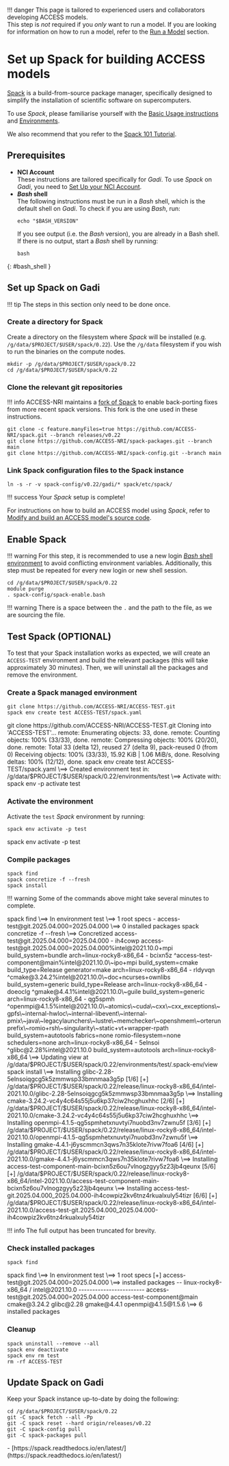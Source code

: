 !!! danger
    This page is tailored to experienced users and collaborators developing ACCESS models.<br>
    This step is *not* required if you *only* want to run a model. If you are looking for information on how to run a model, refer to the [Run a Model](/models/run-a-model) section.

# Set up Spack for building ACCESS models

[Spack](https://spack.io/about/) is a build-from-source package manager, specifically designed to simplify the installation of scientific software on supercomputers.

To use _Spack_, please familiarise yourself with the [Basic Usage instructions](https://spack.readthedocs.io/en/latest/basic_usage.html) and [Environments](https://spack.readthedocs.io/en/latest/environments.html).

We also recommend that you refer to the [Spack 101 Tutorial](https://spack-tutorial.readthedocs.io/en/latest/).

## Prerequisites
- **NCI Account**<br> 
    These instructions are tailored specifically for _Gadi_. To use _Spack_ on _Gadi_, you need to [Set Up your NCI Account](/getting_started/set_up_nci_account).
- **_Bash_ shell**<br>
    The following instructions must be run in a _Bash_ shell, which is the default shell on _Gadi_.
    To check if you are using _Bash_, run:
    ```
    echo "$BASH_VERSION"
    ```
    If you see output (i.e. the _Bash_ version), you are already in a Bash shell. If there is no output, start a _Bash_ shell by running:
    ```
    bash
    ```
{: #bash_shell }

## Set up Spack on Gadi

!!! tip
    The steps in this section only need to be done once.

### Create a directory for Spack

Create a directory on the filesystem where _Spack_ will be installed (e.g. `/g/data/$PROJECT/$USER/spack/0.22`). Use the `/g/data` filesystem if you wish to run the binaries on the compute nodes.

```
mkdir -p /g/data/$PROJECT/$USER/spack/0.22
cd /g/data/$PROJECT/$USER/spack/0.22
```

### Clone the relevant git repositories

!!! info
    ACCESS-NRI maintains a [fork of Spack](https://github.com/ACCESS-NRI/spack) to enable back-porting fixes from more recent spack versions. This fork is the one used in these instructions.

```
git clone -c feature.manyFiles=true https://github.com/ACCESS-NRI/spack.git --branch releases/v0.22
git clone https://github.com/ACCESS-NRI/spack-packages.git --branch main
git clone https://github.com/ACCESS-NRI/spack-config.git --branch main
```

### Link Spack configuration files to the Spack instance

```
ln -s -r -v spack-config/v0.22/gadi/* spack/etc/spack/
```

!!! success
    Your _Spack_ setup is complete!

For instructions on how to build an ACCESS model using _Spack_, refer to [Modify and build an ACCESS model's source code](/models/run-a-model/build_a_model).

## Enable Spack

!!! warning
    For this step, it is recommended to use a new login [_Bash_ shell environment](#bash_shell) to avoid conflicting environment variables. 
    Additionally, this step must be repeated for every new login or new shell session.

```
cd /g/data/$PROJECT/$USER/spack/0.22
module purge
. spack-config/spack-enable.bash
```

!!! warning
    There is a space between the `.` and the path to the file, as we are sourcing the file.

## Test Spack (OPTIONAL)

To test that your Spack installation works as expected, we will create an `ACCESS-TEST` environment and build the relevant packages (this will take approximately 30 minutes). Then, we will uninstall all the packages and remove the environment.


### Create a Spack managed environment

```
git clone https://github.com/ACCESS-NRI/ACCESS-TEST.git
spack env create test ACCESS-TEST/spack.yaml
```

<terminal-window>
  <terminal-line data="input">git clone https://github.com/ACCESS-NRI/ACCESS-TEST.git</terminal-line>
    <terminal-line>Cloning into 'ACCESS-TEST'...</terminal-line>
    <terminal-line>remote: Enumerating objects: 33, done.</terminal-line>
    <terminal-line>remote: Counting objects: 100% (33/33), done.</terminal-line>
    <terminal-line>remote: Compressing objects: 100% (20/20), done.</terminal-line>
    <terminal-line>remote: Total 33 (delta 12), reused 27 (delta 9), pack-reused 0 (from 0)</terminal-line>
    <terminal-line>Receiving objects: 100% (33/33), 15.92 KiB | 1.06 MiB/s, done.</terminal-line>
    <terminal-line>Resolving deltas: 100% (12/12), done.</terminal-line>
  <terminal-line data="input">spack env create test ACCESS-TEST/spack.yaml</terminal-line>
  <terminal-line><span class="spack-indigo bold">\==></span> Created environment <span class="spack-cyan">test</span> in: <span class="spack-cyan">/g/data/$PROJECT/$USER/spack/0.22/environments/test</span></terminal-line>
  <terminal-line><span class="spack-indigo bold">\==></span> Activate with: <span class="spack-cyan">spack env -p activate test</span></terminal-line>
</terminal-window>

### Activate the environment
Activate the `test` _Spack_ environment by running:
```
spack env activate -p test
```
<terminal-window>
    <terminal-line data="input">spack env activate -p test</terminal-line>
    <terminal-line data="input" directory="[test]" class="spack" lineDelay=0></terminal-line>
</terminal-window>

### Compile packages

```
spack find
spack concretize -f --fresh
spack install
```

!!! warning
    Some of the commands above might take several minutes to complete.

<terminal-window lineDelay=0>
    <!-- spack find -->
    <terminal-line directory="[test]" class="spack" data="input" lineDelay=600>spack find</terminal-line>
    <terminal-line lineDelay=500><span class="spack-indigo">\==></span> In environment test</terminal-line>
    <terminal-line><span class="spack-indigo">\==></span> 1 root specs</terminal-line>
    <terminal-line><span class="spack-grey keep-blanks"> - </span> access-test<span class="spack-cyan">@git.2025.04.000=2025.04.000</span></terminal-line>
    <terminal-line></terminal-line>
    <terminal-line><span class="spack-indigo">\==></span> 0 installed packages</terminal-line>
    <!-- spack concretize -->
    <terminal-line lineDelay=600 directory="[test]" class="spack" data="input">spack concretize -f --fresh</terminal-line>
    <terminal-line lineDelay=2000><span class="spack-indigo">\==></span> Concretized access-test@git.2025.04.000=2025.04.000</terminal-line>
    <terminal-line>
        <span class="spack-grey keep-blanks"> -   ih4cowp</span> access-test<span class="spack-cyan">@git.2025.04.000=2025.04.000</span><span class="spack-green">%intel@2021.10.0</span><span class="spack-indigo">+mpi build_system=bundle</span> <span class="spack-pink">arch=linux-rocky8-x86_64</span>
    </terminal-line>
    <terminal-line>
        <span class="spack-grey keep-blanks"> -   bcixn5z    </span> <span>^access-test-component<span class="spack-cyan">@main</span><span class="spack-green">%intel@2021.10.0</span><span class="spack-indigo">\~ipo+mpi build_system=cmake build_type=Release generator=make</span> <span class="spack-pink">arch=linux-rocky8-x86_64</span>
    </terminal-line>
    <terminal-line>
        <span class="spack-grey keep-blanks"> -   rldyvqn        </span> <span>^cmake<span class="spack-cyan">@3.24.2</span><span class="spack-green">%intel@2021.10.0</span><span class="spack-indigo">\~doc+ncurses+ownlibs build_system=generic build_type=Release</span> <span class="spack-pink">arch=linux-rocky8-x86_64</span>
    </terminal-line>
    <terminal-line>
        <span class="spack-grey keep-blanks"> -   doeoclg        </span> <span>^gmake<span class="spack-cyan">@4.4.1</span><span class="spack-green">%intel@2021.10.0</span><span class="spack-indigo">\~guile build_system=generic</span> <span class="spack-pink">arch=linux-rocky8-x86_64</span>
    </terminal-line>
    <terminal-line>
        <span class="spack-grey keep-blanks"> -   qg5spmh        </span> <span>^openmpi<span class="spack-cyan">@4.1.5</span><span class="spack-green">%intel@2021.10.0</span><span class="spack-indigo">\~atomics\~cuda\~cxx\~cxx_exceptions\~gpfs\~internal-hwloc\~internal-libevent\~internal-pmix\~java\~legacylaunchers\~lustre\~memchecker\~openshmem\~orterunprefix\~romio+rsh\~singularity\~static+vt+wrapper-rpath build_system=autotools fabrics=none romio-filesystem=none schedulers=none</span> <span class="spack-pink">arch=linux-rocky8-x86_64</span>
    </terminal-line>
    <terminal-line>
        <span class="spack-grey keep-blanks"> -   5elnsoi    </span> <span>^glibc<span class="spack-cyan">@2.28</span><span class="spack-green">%intel@2021.10.0</span> <span class="spack-indigo">build_system=autotools</span> <span class="spack-pink">arch=linux-rocky8-x86_64</span>
    </terminal-line>
    <terminal-line></terminal-line>
    <terminal-line>
        <span class="spack-indigo">\==></span> Updating view at /g/data/$PROJECT/$USER/spack/0.22/environments/test/.spack-env/view</terminal-line>
    </terminal-line>
    <!-- spack install -->
    <terminal-line directory="[test]" class="spack" lineDelay=2000 data="input">
        spack install
    </terminal-line>
    <terminal-line>
        <span class="spack-indigo bold">\==></span> <span class="spack-highlighted">Installing</span> <span class="spack-green">glibc-2.28-5elnsoiqgcg5k5zmmwsp33bmnmaa3g5p</span> <span class="spack-highlighted">[1/6]</span>
    </terminal-line>
    <terminal-line>
        <span class="spack-green">[+]</span> /g/data/$PROJECT/$USER/spack/0.22/release/linux-rocky8-x86_64/intel-2021.10.0/glibc-2.28-5elnsoiqgcg5k5zmmwsp33bmnmaa3g5p
    </terminal-line>
    <terminal-line>
        <span class="spack-indigo bold">\==></span> <span class="spack-highlighted">Installing</span> <span class="spack-green">cmake-3.24.2-vc4y4c64s55j5u6kp37ciw2hcghuxhhc</span> <span class="spack-highlighted">[2/6]</span>
    </terminal-line>
    <terminal-line>
        <span class="spack-green">[+]</span> /g/data/$PROJECT/$USER/spack/0.22/release/linux-rocky8-x86_64/intel-2021.10.0/cmake-3.24.2-vc4y4c64s55j5u6kp37ciw2hcghuxhhc
    </terminal-line>
    <terminal-line>
        <span class="spack-indigo bold">\==></span> <span class="spack-highlighted">Installing</span> <span class="spack-green">openmpi-4.1.5-qg5spmhetxnuvtyi7nuobd3nv7zwnu5f</span> <span class="spack-highlighted">[3/6]</span>
    </terminal-line>
    <terminal-line>
        <span class="spack-green">[+]</span> /g/data/$PROJECT/$USER/spack/0.22/release/linux-rocky8-x86_64/intel-2021.10.0/openmpi-4.1.5-qg5spmhetxnuvtyi7nuobd3nv7zwnu5f
    </terminal-line>
    <terminal-line>
        <span class="spack-indigo bold">\==></span> <span   class="spack-highlighted">Installing</span> <span class="spack-green">gmake-4.4.1-j6yscmmcn3qws7n35klote7rivw7foa6</span> <span class="spack-highlighted">[4/6]</span>
    </terminal-line>
    <terminal-line>
        <span class="spack-green">[+]</span> /g/data/$PROJECT/$USER/spack/0.22/release/linux-rocky8-x86_64/intel-2021.10.0/gmake-4.4.1-j6yscmmcn3qws7n35klote7rivw7foa6
    </terminal-line>
    <terminal-line>
        <span class="spack-indigo bold">\==></span> <span   class="spack-highlighted">Installing</span> <span class="spack-green">access-test-component-main-bcixn5z6ou7vlnogzgyy5z23jb4qeunx</span> <span class="spack-highlighted">[5/6]</span>
    </terminal-line>
    <terminal-line>
        <span class="spack-green">[+]</span> /g/data/$PROJECT/$USER/spack/0.22/release/linux-rocky8-x86_64/intel-2021.10.0/access-test-component-main-bcixn5z6ou7vlnogzgyy5z23jb4qeunx
    </terminal-line>
    <terminal-line>
        <span class="spack-indigo bold">\==></span> <span   class="spack-highlighted">Installing</span> <span class="spack-green">access-test-git.2025.04.000_2025.04.000-ih4cowpiz2kv6tnz4rkualxuly54tizr</span> <span class="spack-highlighted">[6/6]</span>
    </terminal-line>
    <terminal-line>
        <span class="spack-green">[+]</span> /g/data/$PROJECT/$USER/spack/0.22/release/linux-rocky8-x86_64/intel-2021.10.0/access-test-git.2025.04.000_2025.04.000-ih4cowpiz2kv6tnz4rkualxuly54tizr
    </terminal-line>
</terminal-window>

!!! info
    The full output has been truncated for brevity.

### Check installed packages

```
spack find
```
<terminal-window lineDelay=0>
    <terminal-line directory="[test]" class="spack" data="input" lineDelay=600>spack find</terminal-line>
    <terminal-line lineDelay=500>
        <span class="spack-indigo">\==></span> In environment test
    </terminal-line>
    <terminal-line>
        <span class="spack-indigo">\==></span> 1 root specs
    </terminal-line>
    <terminal-line>
        <span class="spack-green"> [+] </span> access-test<span class="spack-cyan">@git.2025.04.000=2025.04.000</span>
    </terminal-line>
    <terminal-line></terminal-line>
    <terminal-line>
        <span class="spack-indigo">\==></span> installed packages
    </terminal-line>
    <terminal-line>
        -- <span class="spack-pink">linux-rocky8-x86_64</span> / <span class="spack-green">intel@2021.10.0</span> ------------------------
    </terminal-line>
    <terminal-line class="ls-output-format">
        <span class="spack-highlighted">access-test</span><span class="spack-cyan">@git.2025.04.000=2025.04.000</span> 
        access-test-component<span class="spack-cyan">@main</span> 
        cmake<span class="spack-cyan">@3.24.2</span> 
        glibc<span class="spack-cyan">@2.28</span> 
        gmake<span class="spack-cyan">@4.4.1</span> 
        openmpi@4.1.5<span class="spack-cyan">@1.5.6</span> 
    </terminal-line>
    <terminal-line><span class="spack-indigo">\==></span> 6 installed packages</terminal-line>
</terminal-window>

### Cleanup
```
spack uninstall --remove --all
spack env deactivate
spack env rm test
rm -rf ACCESS-TEST
```

## Update Spack on Gadi

Keep your Spack instance up-to-date by doing the following:

```
cd /g/data/$PROJECT/$USER/spack/0.22
git -C spack fetch --all -Pp
git -C spack reset --hard origin/releases/v0.22
git -C spack-config pull
git -C spack-packages pull
```

<custom-references>
- [https://spack.readthedocs.io/en/latest/](https://spack.readthedocs.io/en/latest/)
</custom-references>
